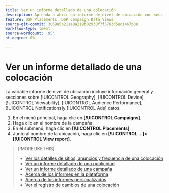 ```yaml
---
title: Ver un informe detallado de una colocación
description: Aprenda a abrir un informe de nivel de ubicación con secciones sobre [!UICONTROL Geography], [!UICONTROL Device], [!UICONTROL Viewability], [!UICONTROL Audience Performance], [!UICONTROL Notifications]y [!UICONTROL Ads] datos.
feature: DSP Placements, DSP Campaign Data Views
source-git-commit: 3059a5b211a8a219b02930f7f5763d5ec1467b8e
workflow-type: tm+mt
source-wordcount: '95'
ht-degree: 0%

---
```


# Ver un informe detallado de una colocación

La variable <!--legacy --> informe de nivel de ubicación incluye información general y secciones sobre [!UICONTROL Geography], [!UICONTROL Device], [!UICONTROL Viewability], [!UICONTROL Audience Performance], [!UICONTROL Notifications]y [!UICONTROL Ads] datos.

1. En el menú principal, haga clic en **[!UICONTROL Campaigns]**.
1. Haga clic en el nombre de la campaña.
1. En el submenú, haga clic en **[!UICONTROL Placements]**.
1. Junto al nombre de la ubicación, haga clic en  **[!UICONTROL ...]>[!UICONTROL View report]**.

>[!MORELIKETHIS]
>
>* [Ver los detalles de sitios, anuncios y frecuencia de una colocación](/help/dsp/campaign-management/reports/placement-details-view.md)
>* [Ver un informe detallado de una publicidad](/help/dsp/campaign-management/ads/ad-view-report.md)
>* [Ver un informe detallado de una campaña](/help/dsp/campaign-management/campaigns/campaign-view-report.md)
>* [Acerca de los informes en la plataforma](/help/dsp/campaign-management/reports/campaign-reports-about.md)
>* [Acerca de los informes personalizados](/help/dsp/reports/report-about.md)
>* [Ver el registro de cambios de una colocación](placement-change-log.md)

